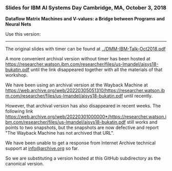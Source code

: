 ### Slides for IBM AI Systems Day Cambridge, MA, October 3, 2018

**Dataflow Matrix Machines and V-values: a Bridge between Programs and Neural Nets**

Use this version: 

---

The original slides with timer can be found at [../DMM-IBM-Talk-Oct2018.pdf](../DMM-IBM-Talk-Oct2018.pdf)

A more convenient archival version without timer has been hosted at https://researcher.watson.ibm.com/researcher/files/us-lmandel/aisys18-bukatin.pdf 
until the link disappeared together with all the materials of that workshop.

We have been using an archival version at the Wayback Machine at https://web.archive.org/web/20220305051310/https://researcher.watson.ibm.com/researcher/files/us-lmandel/aisys18-bukatin.pdf
until recently.

However, that archival version has also disappeared in recent weeks. 
The following link https://web.archive.org/web/20220301000000*/https://researcher.watson.ibm.com/researcher/files/us-lmandel/aisys18-bukatin.pdf
still works and points to two snapshots, but the snapshots are now defective and report "The Wayback Machine has not archived that URL".

We have been unable to get a response from Internet Archive technical support at info@archive.org so far.

So we are substituting a version hosted at this GitHub subdirectory as the canonical version.
